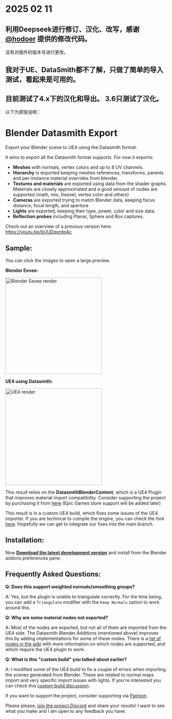 # 2025 02 11 
## 利用Deepseek进行修订、汉化、改写，感谢 [@hodoer](https://github.com/hodoer) 提供的修改代码。
没有对插件的版本号进行更改。
## 我对于UE、DataSmith都不了解，只做了简单的导入测试，看起来是可用的。
## 目前测试了4.x下的汉化和导出。 3.6只测试了汉化。
以下为原版说明：

# Blender Datasmith Export

Export your Blender scene to UE4 using the Datasmith format.

It aims to export all the Datasmith format supports. For now it exports:

* __Meshes__ with normals, vertex colors and up to 8 UV channels.
* __Hierarchy__ is exported keeping meshes references, transforms, parents and
per-instance material overrides from blender.
* __Textures and materials__ are exported using data from the shader graphs.
Materials are closely approximated and a good amount of nodes are supported
(math, mix, fresnel, vertex color and others)
* __Cameras__ are exported trying to match Blender data, keeping focus
distance, focal length, and aperture
* __Lights__ are exported, keeping their type, power, color and size data.
* __Reflection probes__ including Planar, Sphere and Box captures.

Check out an overview of a previous version here:
https://youtu.be/bUUDqerdqAc

## Sample:
You can click the images to open a large preview.

__Blender Eevee:__

<img alt="Blender Eevee render" src="docs/blender.jpg" width="300">

__UE4 using Datasmith:__

<img alt="UE4 render" src="docs/unreal.jpg" width="300">

This result relies on the **DatasmithBlenderContent**, which is a UE4 Plugin
that improves material import compatibility. Consider supporting the project by
purchasing it from [here][gumroad] (Epic Games store support will be added later)

[gumroad]: https://gum.co/DQvTL

This result is in a custom UE4 build, which fixes some issues of the UE4
importer. If you are technical to compile the engine, you can check the fork
[here][ue4 fork]. Hopefully we can get to integrate our fixes into the main
branch.

[ue4 fork]: https://github.com/0xafbf/UnrealEngine/tree/master

## Installation:

Now [__Download the latest development version__][download_link] and install
from the Blender addons preferences pane.

[download_link]: https://github.com/0xafbf/blender-datasmith-export/archive/master.zip

## Frequently Asked Questions:

__Q: Does this support weighted normals/smoothing groups?__

A: Yes, but the plugin is unable to triangulate correctly. For the time
being, you can add a `Triangulate` modifier with the `Keep Normals` option to
work around this.

__Q: Why are some material nodes not exported?__

A: Most of the nodes are exported, but not all of them are imported from the
UE4 side. The Datasmith Blender Additions (mentioned above) improves this by
adding implementations for some of these nodes. There is a
[list of nodes in the wiki] with more information on which nodes are
supported, and which require the UE4 plugin to work.

[list of nodes in the wiki]: https://github.com/0xafbf/blender-datasmith-export/wiki/Supported-Material-Nodes

__Q: What is this "custom build" you talked about earlier?__

A: I modified some of the UE4 build to fix a couple of errors when importing
the scenes generated from Blender. These are related to normal maps import
and very specific import issues with lights. If you're interested you can
check this [custom build discussion].

[custom build discussion]: https://github.com/0xafbf/blender-datasmith-export/issues/25

If you want to support the project, consider supporting via [Patreon].

[patreon]: https://www.patreon.com/0xafbf

Please please, [join the project Discord][join_discord] and share your results!
I want to see what you make and I am open to any feedback you have.

[join_discord]: https://discord.gg/NJt5ADJ

